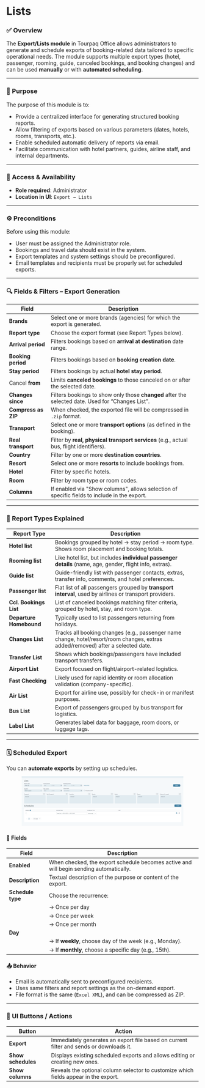 # Lists

### ✅ Overview

The **Export/Lists module** in Tourpaq Office allows administrators to generate and schedule exports of booking-related data tailored to specific operational needs. The module supports multiple export types (hotel, passenger, rooming, guide, canceled bookings, and booking changes) and can be used **manually** or with **automated scheduling**.

***

### 🎯 Purpose

The purpose of this module is to:

* Provide a centralized interface for generating structured booking reports.
* Allow filtering of exports based on various parameters (dates, hotels, rooms, transports, etc.).
* Enable scheduled automatic delivery of reports via email.
* Facilitate communication with hotel partners, guides, airline staff, and internal departments.

***

### 👤 Access & Availability

* **Role required**: Administrator
* **Location in UI**: `Export → Lists`

***

### ⚙️ Preconditions

Before using this module:

* User must be assigned the Administrator role.
* Bookings and travel data should exist in the system.
* Export templates and system settings should be preconfigured.
* Email templates and recipients must be properly set for scheduled exports.

***

### 🔍 Fields & Filters – Export Generation

| Field               | Description                                                                                       |
| ------------------- | ------------------------------------------------------------------------------------------------- |
| **Brands**          | Select one or more brands (agencies) for which the export is generated.                           |
| **Report type**     | Choose the export format (see Report Types below).                                                |
| **Arrival period**  | Filters bookings based on **arrival at destination** date range.                                  |
| **Booking period**  | Filters bookings based on **booking creation date**.                                              |
| **Stay period**     | Filters bookings by actual **hotel stay period**.                                                 |
|  Cancel **from**    | Limits **canceled bookings** to those canceled on or after the selected date.                     |
| **Changes since**   | Filters bookings to show only those **changed** after the selected date. Used for “Changes List”. |
| **Compress as ZIP** | When checked, the exported file will be compressed in `.zip` format.                              |
| **Transport**       | Select one or more **transport options** (as defined in the booking).                             |
| **Real transport**  | Filter by **real, physical transport services** (e.g., actual bus, flight identifiers).           |
| **Country**         | Filter by one or more **destination countries**.                                                  |
| **Resort**          | Select one or more **resorts** to include bookings from.                                          |
| **Hotel**           | Filter by specific hotels.                                                                        |
| **Room**            | Filter by room type or room codes.                                                                |
| **Columns**         | If enabled via "Show columns", allows selection of specific fields to include in the export.      |

***

### 📄 Report Types Explained

| Report Type             | Description                                                                                                                      |
| ----------------------- | -------------------------------------------------------------------------------------------------------------------------------- |
| **Hotel list**          | Bookings grouped by hotel → stay period → room type. Shows room placement and booking totals.                                    |
| **Rooming list**        | Like hotel list, but includes **individual passenger details** (name, age, gender, flight info, extras).                         |
| **Guide list**          | Guide-friendly list with passenger contacts, extras, transfer info, comments, and hotel preferences.                             |
| **Passenger list**      | Flat list of all passengers grouped by **transport interval**, used by airlines or transport providers.                          |
| **Ccl. Bookings List**  | List of canceled bookings matching filter criteria, grouped by hotel, stay, and room type.                                       |
| **Departure Homebound** | Typically used to list passengers returning from holidays.                                                                       |
| **Changes List**        | Tracks all booking changes (e.g., passenger name change, hotel/resort/room changes, extras added/removed) after a selected date. |
| **Transfer List**       | Shows which bookings/passengers have included transport transfers.                                                               |
| **Airport List**        | Export focused on flight/airport-related logistics.                                                                              |
| **Fast Checking**       | Likely used for rapid identity or room allocation validation (company-specific).                                                 |
| **Air List**            | Export for airline use, possibly for check-in or manifest purposes.                                                              |
| **Bus List**            | Export of passengers grouped by bus transport for logistics.                                                                     |
| **Label List**          | Generates label data for baggage, room doors, or luggage tags.                                                                   |

***

### 🗓️ Scheduled Export

You can **automate exports** by setting up schedules.

<figure><img src="../.gitbook/assets/image (23) (1) (1) (1) (1) (1) (1).png" alt=""><figcaption></figcaption></figure>

#### 📌 Fields

| Field             | Description                                                                            |
| ----------------- | -------------------------------------------------------------------------------------- |
| **Enabled**       | When checked, the export schedule becomes active and will begin sending automatically. |
| **Description**   | Textual description of the purpose or content of the export.                           |
| **Schedule type** | Choose the recurrence:                                                                 |
|                   | → Once per day                                                                         |
|                   | → Once per week                                                                        |
|                   | → Once per month                                                                       |
| **Day**           |                                                                                        |
|                   | → If **weekly**, choose day of the week (e.g., Monday).                                |
|                   | → If **monthly**, choose a specific day (e.g., 15th).                                  |

#### 📤 Behavior

* Email is automatically sent to preconfigured recipients.
* Uses same filters and report settings as the on-demand export.
* File format is the same (`Excel XML`), and can be compressed as ZIP.

***

### 🧰 UI Buttons / Actions

| Button             | Action                                                                                  |
| ------------------ | --------------------------------------------------------------------------------------- |
| **Export**         | Immediately generates an export file based on current filter and sends or downloads it. |
| **Show schedules** | Displays existing scheduled exports and allows editing or creating new ones.            |
| **Show columns**   | Reveals the optional column selector to customize which fields appear in the export.    |

